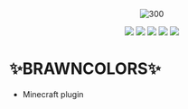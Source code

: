 <p align="center">
  <img src="https://i.postimg.cc/44VMMKsS/3-sin-t-tulo-20250412114153.png" alt="300">
</p>
<p align="center">
  <img src="https://img.shields.io/badge/spigotmc-yellow?style=for-the-badge" />
  <img src="https://img.shields.io/badge/spigot--plugin-yellow?style=for-the-badge" />
  <img src="https://img.shields.io/badge/Minecraft-green?style=for-the-badge" />
  <img src="https://img.shields.io/badge/Minecraft--plugin-green?style=for-the-badge" />
  <img src="https://img.shields.io/badge/BRAWNCOLORS-blue?style=for-the-badge" />
</p>
<p align="center">

# ✨BRAWNCOLORS✨ 

</p>

- Minecraft plugin 